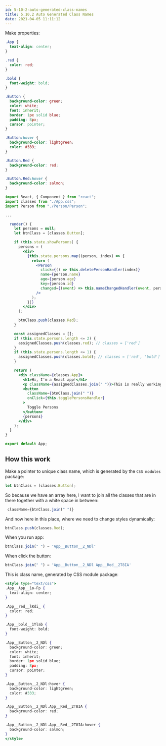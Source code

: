 ```yaml
---
id: 5-10-2-auto-generated-class-names
title: 5.10.2 Auto Generated Class Names
date: 2021-04-05 11:11:12
---
```



Make properties:

```css title="App.css" {13-33}
.App {
  text-align: center;
}

.red {
  color: red;
}

.bold {
  font-weight: bold;
}

.Button {
  background-color: green;
  color: white;
  font: inherit;
  border: 1px solid blue;
  padding: 8px;
  cursor: pointer;
}

.Button:hover {
  background-color: lightgreen;
  color: #333;
}

.Button.Red {
  background-color: red;
}

.Button.Red:hover {
  background-color: salmon;
}
```

```jsx title="App.js" {2,9,28,31,33,36,42,44}
import React, { Component } from "react";
import classes from "./App.css";
import Person from "./Person/Person";

...

  render() {
    let persons = null;
    let btnClass = [classes.Button];

    if (this.state.showPersons) {
      persons = (
        <div>
          {this.state.persons.map((person, index) => {
            return (
              <Person
                click={() => this.deletePersonHandler(index)}
                name={person.name}
                age={person.age}
                key={person.id}
                changed={(event) => this.nameChangedHandler(event, person.id)}
              />
            );
          })}
        </div>
      );

      btnClass.push(classes.Red);
    }

    const assignedClasses = [];
    if (this.state.persons.length <= 2) {
      assignedClasses.push(classes.red); // classes = ['red']
    }
    if (this.state.persons.length <= 1) {
      assignedClasses.push(classes.bold); // classes = ['red', 'bold']
    }

    return (
      <div className={classes.App}>
        <h1>Hi, I'm a React app!</h1>
        <p className={assignedClasses.join(" ")}>This is really working!</p>
        <button
          className={btnClass.join(" ")}
          onClick={this.togglePersonsHandler}
        >
          Toggle Persons
        </button>
        {persons}
      </div>
    );
  }
}

export default App;
```

## How this work

Make a pointer to unique class name, which is generated by the `CSS modules` package:

```jsx
let btnClass = [classes.Button];
```

So because we have an array here, I want to join all the classes that are in there together with a white space in between:

```jsx
 className={btnClass.join(" ")}
```

And now here in this place, where we need to change styles dynamically:

```jsx
btnClass.push(classes.Red);
```

When you run app:

```jsx
btnClass.join(" ") = 'App__Button__2_NDl'
```

When click the button:

```jsx
btnClass.join(" ") = 'App__Button__2_NDl App__Red__2T8IA'
```

This is class name, generated by CSS module package:

```jsx title="Final file" {28}
<style type="text/css">
.App__App__1o-Fp {
  text-align: center;
}

.App__red__lKdi_ {
  color: red;
}

.App__bold__1Ylab {
  font-weight: bold;
}

.App__Button__2_NDl {
  background-color: green;
  color: white;
  font: inherit;
  border: 1px solid blue;
  padding: 8px;
  cursor: pointer;
}

.App__Button__2_NDl:hover {
  background-color: lightgreen;
  color: #333;
}

.App__Button__2_NDl.App__Red__2T8IA {
  background-color: red;
}

.App__Button__2_NDl.App__Red__2T8IA:hover {
  background-color: salmon;
}
</style>
```
